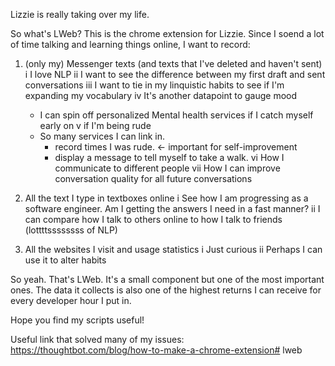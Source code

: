 Lizzie is really taking over my life.

So what's LWeb? This is the chrome extension for Lizzie. Since I soend a lot of time talking and learning things online, I want to record:
1. (only my) Messenger texts (and texts that I've deleted and haven't sent)
  i I love NLP
  ii I want to see the difference between my first draft and sent conversations
  iii I want to tie in my linquistic habits to see if I'm expanding my vocabulary
  iv It's another datapoint to gauge mood
    - I can spin off personalized Mental health services if I catch myself early on
  v if I'm being rude
    - So many services I can link in.
      - record times I was rude. <- important for self-improvement
      - display a message to tell myself to take a walk.
  vi How I communicate to different people
  vii How I can improve conversation quality for all future conversations
  
2. All the text I type in textboxes online
 i See how I am progressing as a software engineer. Am I getting the answers I need in a fast manner?
 ii I can compare how I talk to others online to how I talk to friends (lottttssssssss of NLP)

3. All the websites I visit and usage statistics
 i Just curious
 ii Perhaps I can use it to alter habits

So yeah. That's LWeb. It's a small component but one of the most important ones. The data it collects is also one of the highest returns I can receive for every developer hour I put in.

Hope you find my scripts useful!

Useful link that solved many of my issues: https://thoughtbot.com/blog/how-to-make-a-chrome-extension# lweb
